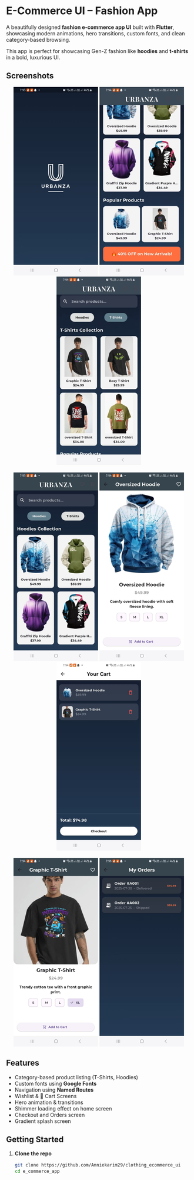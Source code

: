 # E-Commerce UI – Fashion App

A beautifully designed **fashion e-commerce app UI** built with **Flutter**, showcasing modern animations, hero transitions, custom fonts, and clean category-based browsing.

This app is perfect for showcasing Gen-Z fashion like **hoodies** and **t-shirts** in a bold, luxurious UI.



## Screenshots

<div align="center">
  <img src="assets/screenshots/spalshscreen.jpg" width="230"/>
  <img src="assets/screenshots/homescreen.jpg" width="230"/>
  <img src="assets/screenshots/home_tshirts.jpg" width="230"/>
  <br/><br/>
  <img src="assets/screenshots/home_hoodies.jpg" width="230"/>
  <img src="assets/screenshots/productdetails.jpg" width="230"/>
  <img src="assets/screenshots/cart.jpg" width="230"/>
  <br/><br/>
  <img src="assets/screenshots/productdetailss.jpg" width="230"/>
  <img src="assets/screenshots/orders.jpg" width="230"/>
</div>



## Features

-  Category-based product listing (T-Shirts, Hoodies)
-  Custom fonts using **Google Fonts**
-  Navigation using **Named Routes**
-  Wishlist & 🛒 Cart Screens
-  Hero animation & transitions
-  Shimmer loading effect on home screen
-  Checkout and Orders screen
-  Gradient splash screen



##  Getting Started

1. **Clone the repo**
   ```bash
   git clone https://github.com/Anniekarim29/clothing_ecommerce_ui
   cd e_commerce_app
